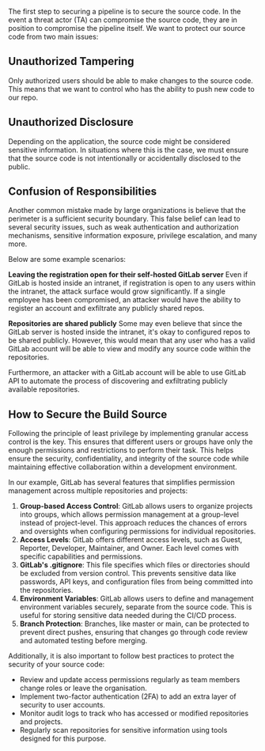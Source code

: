 The first step to securing a pipeline is to secure the source code. In the event a threat actor (TA) can compromise the source code, they are in position to compromise the pipeline itself. We want to protect our source code from two main issues:
## Unauthorized Tampering
Only authorized users should be able to make changes to the source code. This means that we want to control who has the ability to push new code to our repo.
## Unauthorized Disclosure
Depending on the application, the source code might be considered sensitive information. In situations where this is the case, we must ensure that the source code is not intentionally or accidentally disclosed to the public.
## Confusion of Responsibilities
Another common mistake made by large organizations is believe that the perimeter is a sufficient security boundary. This false belief can lead to several security issues, such as weak authentication and authorization mechanisms, sensitive information exposure, privilege escalation, and many more.

Below are some example scenarios:

**Leaving the registration open for their self-hosted GitLab server**
Even if GitLab is hosted inside an intranet, if registration is open to any users within the intranet, the attack surface would grow significantly. If a single employee has been compromised, an attacker would have the ability to register an account and exfiltrate any publicly shared repos.

**Repositories are shared publicly**
Some may even believe that since the GitLab server is hosted inside the intranet, it's okay to configured repos to be shared publicly. However, this would mean that any user who has a valid GitLab account will be able to view and modify any source code within the repositories.

Furthermore, an attacker with a GitLab account will be able to use GitLab API to automate the process of discovering and exfiltrating publicly available repositories.
## How to Secure the Build Source
Following the principle of least privilege by implementing granular access control is the key. This ensures that different users or groups have only the enough permissions and restrictions to perform their task. This helps ensure the security, confidentiality, and integrity of the source code while maintaining effective collaboration within a development environment.

In our example, GitLab has several features that simplifies permission management across multiple repositories and projects:
1. **Group-based Access Control**: GitLab allows users to organize projects into groups, which allows permission management at a group-level instead of project-level. This approach reduces the chances of errors and oversights when configuring permissions for individual repositories.
2. **Access Levels**: GitLab offers different access levels, such as Guest, Reporter, Developer, Maintainer, and Owner. Each level comes with specific capabilities and permissions.
3. **GitLab's .gitignore**: This file specifies which files or directories should be excluded from version control.  This prevents sensitive data like passwords, API keys, and configuration files from being committed into the repositories.
4. **Environment Variables**: GitLab allows users to define and management environment variables securely, separate from the source code. This is useful for storing sensitive data needed during the CI/CD process.
5. **Branch Protection**: Branches, like master or main, can be protected to prevent direct pushes, ensuring that changes go through code review and automated testing before merging.

Additionally, it is also important to follow best practices to protect the security of your source code:
- Review and update access permissions regularly as team members change roles or leave the organisation.
- Implement two-factor authentication (2FA) to add an extra layer of security to user accounts.
- Monitor audit logs to track who has accessed or modified repositories and projects.
- Regularly scan repositories for sensitive information using tools designed for this purpose.